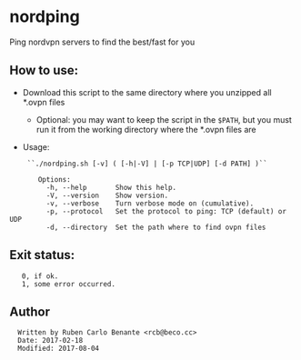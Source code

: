 # nordping

Ping nordvpn servers to find the best/fast for you

## How to use:

- Download this script to the same directory where you unzipped all \*.ovpn files
    - Optional: you may want to keep the script in the `$PATH`, but you must run it from the working directory where the \*.ovpn files are

- Usage:

       ``./nordping.sh [-v] ( [-h|-V] | [-p TCP|UDP] [-d PATH] )``

```
       Options:
         -h, --help       Show this help.
         -V, --version    Show version.
         -v, --verbose    Turn verbose mode on (cumulative).
         -p, --protocol   Set the protocol to ping: TCP (default) or UDP
         -d, --directory  Set the path where to find ovpn files
```

## Exit status:
       0, if ok.
       1, some error occurred.

## Author
      Written by Ruben Carlo Benante <rcb@beco.cc>  
      Date: 2017-02-18
      Modified: 2017-08-04


